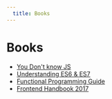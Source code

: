 ```yaml
---
  title: Books
---
```


# Books

- [You Don't know JS](/)
- [Understanding ES6 & ES7](/)
- [Functional Programming Guide](/https://github.com/MostlyAdequate/mostly-adequate-guide)
- [Frontend Handbook 2017](https://www.gitbook.com/book/frontendmasters/front-end-handbook-2017/details)
